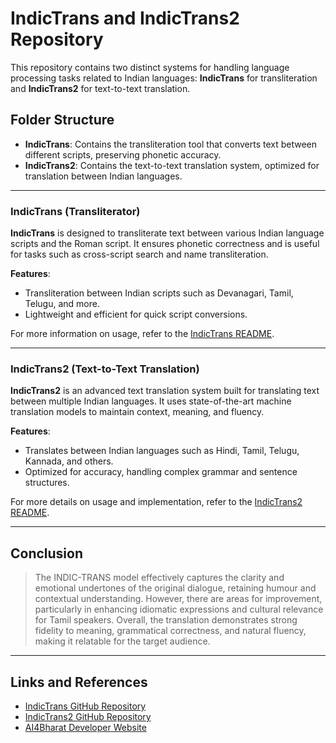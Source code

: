 # IndicTrans and IndicTrans2 Repository

This repository contains two distinct systems for handling language processing tasks related to Indian languages: **IndicTrans** for transliteration and **IndicTrans2** for text-to-text translation.

## Folder Structure

- **IndicTrans**: Contains the transliteration tool that converts text between different scripts, preserving phonetic accuracy.
- **IndicTrans2**: Contains the text-to-text translation system, optimized for translation between Indian languages.

---

### IndicTrans (Transliterator)

**IndicTrans** is designed to transliterate text between various Indian language scripts and the Roman script. It ensures phonetic correctness and is useful for tasks such as cross-script search and name transliteration.

**Features**:
- Transliteration between Indian scripts such as Devanagari, Tamil, Telugu, and more.
- Lightweight and efficient for quick script conversions.

For more information on usage, refer to the [IndicTrans README](indic_trans/README.md).

---

### IndicTrans2 (Text-to-Text Translation)

**IndicTrans2** is an advanced text translation system built for translating text between multiple Indian languages. It uses state-of-the-art machine translation models to maintain context, meaning, and fluency.

**Features**:
- Translates between Indian languages such as Hindi, Tamil, Telugu, Kannada, and others.
- Optimized for accuracy, handling complex grammar and sentence structures.

For more details on usage and implementation, refer to the [IndicTrans2 README](indic_trans2/README.md).

---

## Conclusion
> The INDIC-TRANS model effectively captures the clarity and emotional undertones of the original dialogue, retaining humour and contextual understanding. However, there are areas for improvement, particularly in enhancing idiomatic expressions and cultural relevance for Tamil speakers. Overall, the translation demonstrates strong fidelity to meaning, grammatical correctness, and natural fluency, making it relatable for the target audience.

---
## Links and References
- [IndicTrans GitHub Repository](https://github.com/AI4Bharat/indicTrans)
- [IndicTrans2 GitHub Repository](https://github.com/AI4Bharat/IndicTrans2)
- [AI4Bharat Developer Website](https://ai4bharat.iitm.ac.in/)

